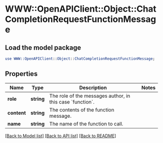 # WWW::OpenAPIClient::Object::ChatCompletionRequestFunctionMessage

## Load the model package
```perl
use WWW::OpenAPIClient::Object::ChatCompletionRequestFunctionMessage;
```

## Properties
Name | Type | Description | Notes
------------ | ------------- | ------------- | -------------
**role** | **string** | The role of the messages author, in this case &#x60;function&#x60;. | 
**content** | **string** | The contents of the function message. | 
**name** | **string** | The name of the function to call. | 

[[Back to Model list]](../README.md#documentation-for-models) [[Back to API list]](../README.md#documentation-for-api-endpoints) [[Back to README]](../README.md)


